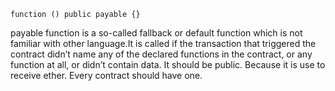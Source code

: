 ```beam.assembly
function () public payable {}
```

payable function is a so-called fallback or default function which is not familiar with other language.It is called if the transaction that triggered  the contract didn’t name any of the declared functions in the contract, or  any function at all, or didn’t contain data. It should be public. Because it is use to receive ether. Every contract should have one.